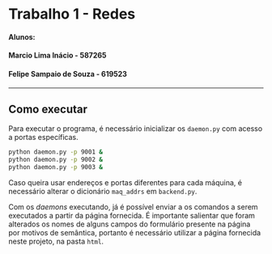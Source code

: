 # Trabalho 1 - Redes

#### Alunos:

#### Marcio Lima Inácio - 587265

#### Felipe Sampaio de Souza - 619523

----------

## Como executar

Para executar o programa, é necessário inicializar os `daemon.py` com acesso a portas específicas.

``` bash
python daemon.py -p 9001 &
python daemon.py -p 9002 &
python daemon.py -p 9003 &
```

Caso queira usar endereços e portas diferentes para cada máquina, é necessário alterar o dicionário `maq_addrs` em `backend.py`.

Com os _daemons_ executando, já é possível enviar a os comandos a serem executados a partir da página fornecida. É importante salientar que foram alterados os nomes de alguns campos do formulário presente na página por motivos de semântica, portanto é necessário utilizar a página fornecida neste projeto, na pasta `html`.